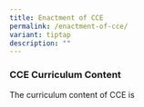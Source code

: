 ```yaml
---
title: Enactment of CCE
permalink: /enactment-of-cce/
variant: tiptap
description: ""
---
```

<h3>CCE Curriculum Content</h3>
<p>The curriculum content of CCE is</p>